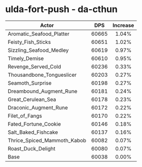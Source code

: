 # ulda-fort-push - da-cthun
| Actor | DPS | Increase |
|---|:---:|:---:|
|Aromatic_Seafood_Platter|60665|1.04%|
|Feisty_Fish_Sticks|60651|1.02%|
|Sizzling_Seafood_Medley|60619|0.97%|
|Timely_Demise|60610|0.95%|
|Revenge_Served_Cold|60236|0.33%|
|Thousandbone_Tongueslicer|60203|0.27%|
|Seamoth_Surprise|60198|0.27%|
|Dreambound_Augment_Rune|60181|0.24%|
|Great_Cerulean_Sea|60178|0.23%|
|Draconic_Augment_Rune|60172|0.22%|
|Filet_of_Fangs|60170|0.22%|
|Fated_Fortune_Cookie|60146|0.18%|
|Salt_Baked_Fishcake|60137|0.16%|
|Thrice_Spiced_Mammoth_Kabob|60082|0.07%|
|Roast_Duck_Delight|60080|0.07%|
|Base|60038|0.00%|
